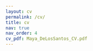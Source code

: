 ```yaml
---
layout: cv
permalink: /cv/
title: cv
nav: true
nav_order: 4
cv_pdf: Maya_DeLosSantos_CV.pdf
---
```

